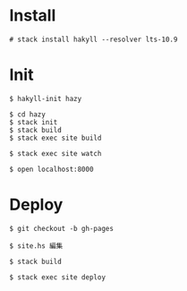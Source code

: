 # Install

```
# stack install hakyll --resolver lts-10.9
```

# Init
```
$ hakyll-init hazy

$ cd hazy
$ stack init
$ stack build
$ stack exec site build

$ stack exec site watch

$ open localhost:8000
```

# Deploy
```
$ git checkout -b gh-pages

$ site.hs 編集

$ stack build

$ stack exec site deploy
```
